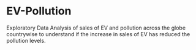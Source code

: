 # EV-Pollution
Exploratory Data Analysis of sales of EV and pollution across the globe countrywise to understand if the increase in sales of EV has reduced the pollution levels.
